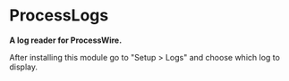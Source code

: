 ProcessLogs
===========

**A log reader for ProcessWire.**

After installing this module go to "Setup > Logs" and choose which log to display.

